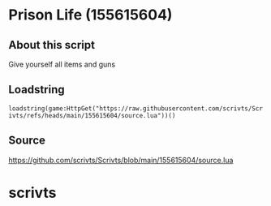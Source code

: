 # Prison Life (155615604)

## About this script
Give yourself all items and guns

## Loadstring

```loadstring(game:HttpGet("https://raw.githubusercontent.com/scrivts/Scrivts/refs/heads/main/155615604/source.lua"))()```

## Source

https://github.com/scrivts/Scrivts/blob/main/155615604/source.lua

# scrivts
